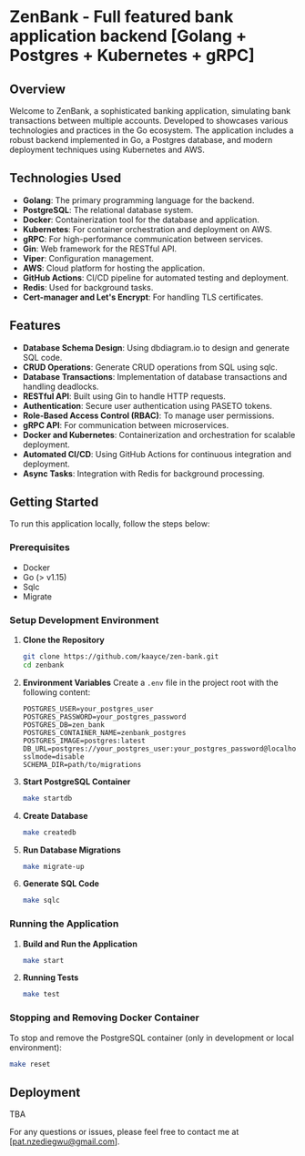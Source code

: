 # ZenBank - Full featured bank application backend [Golang + Postgres + Kubernetes + gRPC]

## Overview
Welcome to ZenBank, a sophisticated banking application, simulating bank transactions between multiple accounts. Developed to showcases various technologies and practices in the Go ecosystem. The application includes a robust backend implemented in Go, a Postgres database, and modern deployment techniques using Kubernetes and AWS.

## Technologies Used
- **Golang**: The primary programming language for the backend.
- **PostgreSQL**: The relational database system.
- **Docker**: Containerization tool for the database and application.
- **Kubernetes**: For container orchestration and deployment on AWS.
- **gRPC**: For high-performance communication between services.
- **Gin**: Web framework for the RESTful API.
- **Viper**: Configuration management.
- **AWS**: Cloud platform for hosting the application.
- **GitHub Actions**: CI/CD pipeline for automated testing and deployment.
- **Redis**: Used for background tasks.
- **Cert-manager and Let's Encrypt**: For handling TLS certificates.

## Features
- **Database Schema Design**: Using dbdiagram.io to design and generate SQL code.
- **CRUD Operations**: Generate CRUD operations from SQL using sqlc.
- **Database Transactions**: Implementation of database transactions and handling deadlocks.
- **RESTful API**: Built using Gin to handle HTTP requests.
- **Authentication**: Secure user authentication using PASETO tokens.
- **Role-Based Access Control (RBAC)**: To manage user permissions.
- **gRPC API**: For communication between microservices.
- **Docker and Kubernetes**: Containerization and orchestration for scalable deployment.
- **Automated CI/CD**: Using GitHub Actions for continuous integration and deployment.
- **Async Tasks**: Integration with Redis for background processing.

## Getting Started
To run this application locally, follow the steps below:

### Prerequisites
- Docker
- Go (> v1.15)
- Sqlc
- Migrate

### Setup Development Environment
1. **Clone the Repository**
   ```sh
   git clone https://github.com/kaayce/zen-bank.git
   cd zenbank
   ```

2. **Environment Variables**
   Create a `.env` file in the project root with the following content:
   ```env
   POSTGRES_USER=your_postgres_user
   POSTGRES_PASSWORD=your_postgres_password
   POSTGRES_DB=zen_bank
   POSTGRES_CONTAINER_NAME=zenbank_postgres
   POSTGRES_IMAGE=postgres:latest
   DB_URL=postgres://your_postgres_user:your_postgres_password@localhost:5434/zen_bank?sslmode=disable
   SCHEMA_DIR=path/to/migrations
   ```

3. **Start PostgreSQL Container**
   ```sh
   make startdb
   ```

4. **Create Database**
   ```sh
   make createdb
   ```

5. **Run Database Migrations**
   ```sh
   make migrate-up
   ```

6. **Generate SQL Code**
   ```sh
   make sqlc
   ```

### Running the Application
1. **Build and Run the Application**
   ```sh
   make start
   ```

2. **Running Tests**
   ```sh
   make test
   ```

### Stopping and Removing Docker Container
To stop and remove the PostgreSQL container (only in development or local environment):
```sh
make reset
```

## Deployment
TBA

For any questions or issues, please feel free to contact me at [pat.nzediegwu@gmail.com].